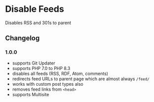 # Disable Feeds

Disables RSS and 301s to parent

## Changelog

### 1.0.0
- supports Git Updater
- supports PHP 7.0 to PHP 8.3
- disables all feeds (RSS, RDF, Atom, comments)
- redirects feed URLs to parent page which are almost always `/feed/`
- works with custom post types also
- removes feed links from `<head>`
- supports Multisite
